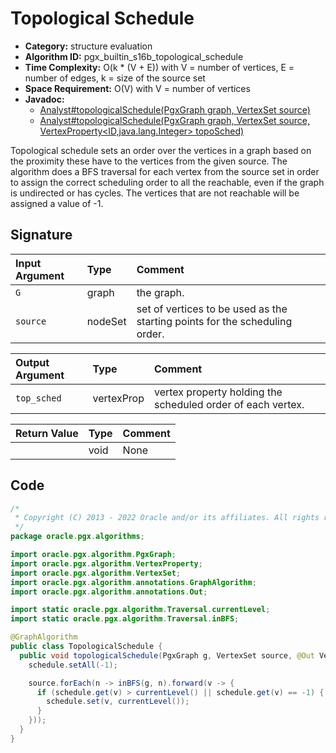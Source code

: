 # Topological Schedule

- **Category:** structure evaluation
- **Algorithm ID:** pgx_builtin_s16b_topological_schedule
- **Time Complexity:** O(k * (V + E)) with V = number of vertices, E = number of edges, k = size of the source set
- **Space Requirement:** O(V) with V = number of vertices
- **Javadoc:** 
  - [Analyst#topologicalSchedule(PgxGraph graph, VertexSet<ID> source)](https://docs.oracle.com/en/database/oracle/property-graph/22.4/spgjv/oracle/pgx/api/Analyst.html#topologicalSchedule-oracle.pgx.api.PgxGraph-oracle.pgx.api.VertexSet-)
  - [Analyst#topologicalSchedule(PgxGraph graph, VertexSet<ID> source, VertexProperty<ID,java.lang.Integer> topoSched)](https://docs.oracle.com/en/database/oracle/property-graph/22.4/spgjv/oracle/pgx/api/Analyst.html#topologicalSchedule-oracle.pgx.api.PgxGraph-oracle.pgx.api.VertexSet-oracle.pgx.api.VertexProperty-)

Topological schedule sets an order over the vertices in a graph based on the proximity these have to the vertices from the given source. The algorithm does a BFS traversal for each vertex from the source set in order to assign the correct scheduling order to all the reachable, even if the graph is undirected or has cycles. The vertices that are not reachable will be assigned a value of -1.


## Signature

| Input Argument | Type | Comment |
| :--- | :--- | :--- |
| `G` | graph | the graph. |
| `source` | nodeSet | set of vertices to be used as the starting points for the scheduling order. |

| Output Argument | Type | Comment |
| :--- | :--- | :--- |
| `top_sched` | vertexProp<int> | vertex property holding the scheduled order of each vertex. |

| Return Value | Type | Comment |
| :--- | :--- | :--- |
| | void | None |

## Code

```java
/*
 * Copyright (C) 2013 - 2022 Oracle and/or its affiliates. All rights reserved.
 */
package oracle.pgx.algorithms;

import oracle.pgx.algorithm.PgxGraph;
import oracle.pgx.algorithm.VertexProperty;
import oracle.pgx.algorithm.VertexSet;
import oracle.pgx.algorithm.annotations.GraphAlgorithm;
import oracle.pgx.algorithm.annotations.Out;

import static oracle.pgx.algorithm.Traversal.currentLevel;
import static oracle.pgx.algorithm.Traversal.inBFS;

@GraphAlgorithm
public class TopologicalSchedule {
  public void topologicalSchedule(PgxGraph g, VertexSet source, @Out VertexProperty<Integer> schedule) {
    schedule.setAll(-1);

    source.forEach(n -> inBFS(g, n).forward(v -> {
      if (schedule.get(v) > currentLevel() || schedule.get(v) == -1) {
        schedule.set(v, currentLevel());
      }
    }));
  }
}
```

